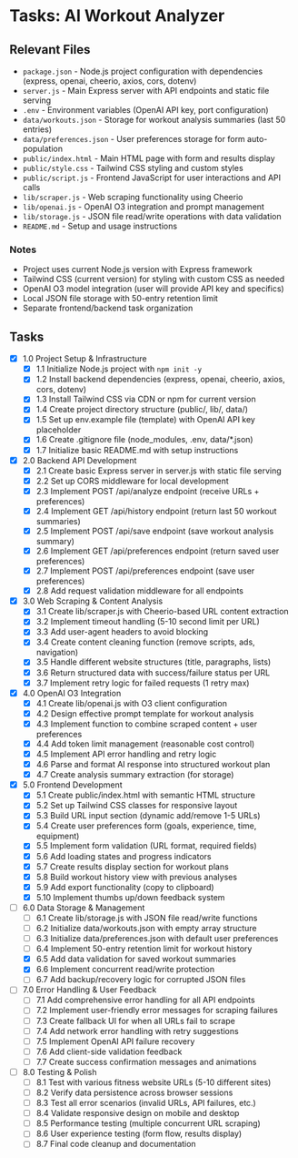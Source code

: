# Tasks: AI Workout Analyzer

## Relevant Files

- `package.json` - Node.js project configuration with dependencies (express, openai, cheerio, axios, cors, dotenv)
- `server.js` - Main Express server with API endpoints and static file serving
- `.env` - Environment variables (OpenAI API key, port configuration)
- `data/workouts.json` - Storage for workout analysis summaries (last 50 entries)
- `data/preferences.json` - User preferences storage for form auto-population
- `public/index.html` - Main HTML page with form and results display
- `public/style.css` - Tailwind CSS styling and custom styles
- `public/script.js` - Frontend JavaScript for user interactions and API calls
- `lib/scraper.js` - Web scraping functionality using Cheerio
- `lib/openai.js` - OpenAI O3 integration and prompt management
- `lib/storage.js` - JSON file read/write operations with data validation
- `README.md` - Setup and usage instructions

### Notes

- Project uses current Node.js version with Express framework
- Tailwind CSS (current version) for styling with custom CSS as needed
- OpenAI O3 model integration (user will provide API key and specifics)
- Local JSON file storage with 50-entry retention limit
- Separate frontend/backend task organization

## Tasks

- [x] 1.0 Project Setup & Infrastructure
  - [x] 1.1 Initialize Node.js project with `npm init -y`
  - [x] 1.2 Install backend dependencies (express, openai, cheerio, axios, cors, dotenv)
  - [x] 1.3 Install Tailwind CSS via CDN or npm for current version
  - [x] 1.4 Create project directory structure (public/, lib/, data/)
  - [x] 1.5 Set up env.example file (template) with OpenAI API key placeholder
  - [x] 1.6 Create .gitignore file (node_modules, .env, data/*.json)
  - [x] 1.7 Initialize basic README.md with setup instructions

- [x] 2.0 Backend API Development
  - [x] 2.1 Create basic Express server in server.js with static file serving
  - [x] 2.2 Set up CORS middleware for local development
  - [x] 2.3 Implement POST /api/analyze endpoint (receive URLs + preferences)
  - [x] 2.4 Implement GET /api/history endpoint (return last 50 workout summaries)
  - [x] 2.5 Implement POST /api/save endpoint (save workout analysis summary)
  - [x] 2.6 Implement GET /api/preferences endpoint (return saved user preferences)
  - [x] 2.7 Implement POST /api/preferences endpoint (save user preferences)
  - [x] 2.8 Add request validation middleware for all endpoints

- [x] 3.0 Web Scraping & Content Analysis
  - [x] 3.1 Create lib/scraper.js with Cheerio-based URL content extraction
  - [x] 3.2 Implement timeout handling (5-10 second limit per URL)
  - [x] 3.3 Add user-agent headers to avoid blocking
  - [x] 3.4 Create content cleaning function (remove scripts, ads, navigation)
  - [x] 3.5 Handle different website structures (title, paragraphs, lists)
  - [x] 3.6 Return structured data with success/failure status per URL
  - [x] 3.7 Implement retry logic for failed requests (1 retry max)

- [x] 4.0 OpenAI O3 Integration
  - [x] 4.1 Create lib/openai.js with O3 client configuration
  - [x] 4.2 Design effective prompt template for workout analysis
  - [x] 4.3 Implement function to combine scraped content + user preferences
  - [x] 4.4 Add token limit management (reasonable cost control)
  - [x] 4.5 Implement API error handling and retry logic
  - [x] 4.6 Parse and format AI response into structured workout plan
  - [x] 4.7 Create analysis summary extraction (for storage)

- [x] 5.0 Frontend Development
  - [x] 5.1 Create public/index.html with semantic HTML structure
  - [x] 5.2 Set up Tailwind CSS classes for responsive layout
  - [x] 5.3 Build URL input section (dynamic add/remove 1-5 URLs)
  - [x] 5.4 Create user preferences form (goals, experience, time, equipment)
  - [x] 5.5 Implement form validation (URL format, required fields)
  - [x] 5.6 Add loading states and progress indicators
  - [x] 5.7 Create results display section for workout plans
  - [x] 5.8 Build workout history view with previous analyses
  - [x] 5.9 Add export functionality (copy to clipboard)
  - [x] 5.10 Implement thumbs up/down feedback system

- [ ] 6.0 Data Storage & Management
  - [ ] 6.1 Create lib/storage.js with JSON file read/write functions
  - [ ] 6.2 Initialize data/workouts.json with empty array structure
  - [ ] 6.3 Initialize data/preferences.json with default user preferences
  - [ ] 6.4 Implement 50-entry retention limit for workout history
  - [x] 6.5 Add data validation for saved workout summaries
  - [x] 6.6 Implement concurrent read/write protection
  - [ ] 6.7 Add backup/recovery logic for corrupted JSON files

- [ ] 7.0 Error Handling & User Feedback
  - [ ] 7.1 Add comprehensive error handling for all API endpoints
  - [ ] 7.2 Implement user-friendly error messages for scraping failures
  - [ ] 7.3 Create fallback UI for when all URLs fail to scrape
  - [ ] 7.4 Add network error handling with retry suggestions
  - [ ] 7.5 Implement OpenAI API failure recovery
  - [ ] 7.6 Add client-side validation feedback
  - [ ] 7.7 Create success confirmation messages and animations

- [ ] 8.0 Testing & Polish
  - [ ] 8.1 Test with various fitness website URLs (5-10 different sites)
  - [ ] 8.2 Verify data persistence across browser sessions
  - [ ] 8.3 Test all error scenarios (invalid URLs, API failures, etc.)
  - [ ] 8.4 Validate responsive design on mobile and desktop
  - [ ] 8.5 Performance testing (multiple concurrent URL scraping)
  - [ ] 8.6 User experience testing (form flow, results display)
  - [ ] 8.7 Final code cleanup and documentation 